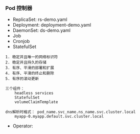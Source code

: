 ### Pod 控制器
- ReplicaSet: rs-demo.yaml
- Deployment: deployment-demo.yaml
- DaemonSet: ds-demo.yaml
- Job
- Cronjob
- StatefulSet
```
1. 稳定并且唯一的网络标识符
2. 稳定并且持久的存储
3. 有序、平滑的部署和扩展
4. 有序、平滑的终止和删除
5. 有序的滚动更新

三个组件：
    headless services
    StatefulSet
    volumeClaimTemplate

dns解析时格式： pod_name.svc_name.ns_name.svc.cluster.local
    myapp-0.myapp.default.svc.cluster.local
```
- Operator:

